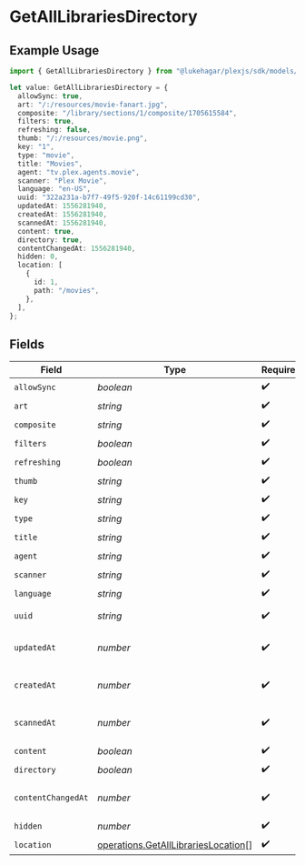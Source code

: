 # GetAllLibrariesDirectory

## Example Usage

```typescript
import { GetAllLibrariesDirectory } from "@lukehagar/plexjs/sdk/models/operations";

let value: GetAllLibrariesDirectory = {
  allowSync: true,
  art: "/:/resources/movie-fanart.jpg",
  composite: "/library/sections/1/composite/1705615584",
  filters: true,
  refreshing: false,
  thumb: "/:/resources/movie.png",
  key: "1",
  type: "movie",
  title: "Movies",
  agent: "tv.plex.agents.movie",
  scanner: "Plex Movie",
  language: "en-US",
  uuid: "322a231a-b7f7-49f5-920f-14c61199cd30",
  updatedAt: 1556281940,
  createdAt: 1556281940,
  scannedAt: 1556281940,
  content: true,
  directory: true,
  contentChangedAt: 1556281940,
  hidden: 0,
  location: [
    {
      id: 1,
      path: "/movies",
    },
  ],
};
```

## Fields

| Field                                                                                             | Type                                                                                              | Required                                                                                          | Description                                                                                       | Example                                                                                           |
| ------------------------------------------------------------------------------------------------- | ------------------------------------------------------------------------------------------------- | ------------------------------------------------------------------------------------------------- | ------------------------------------------------------------------------------------------------- | ------------------------------------------------------------------------------------------------- |
| `allowSync`                                                                                       | *boolean*                                                                                         | :heavy_check_mark:                                                                                | N/A                                                                                               | true                                                                                              |
| `art`                                                                                             | *string*                                                                                          | :heavy_check_mark:                                                                                | N/A                                                                                               | /:/resources/movie-fanart.jpg                                                                     |
| `composite`                                                                                       | *string*                                                                                          | :heavy_check_mark:                                                                                | N/A                                                                                               | /library/sections/1/composite/1705615584                                                          |
| `filters`                                                                                         | *boolean*                                                                                         | :heavy_check_mark:                                                                                | N/A                                                                                               | true                                                                                              |
| `refreshing`                                                                                      | *boolean*                                                                                         | :heavy_check_mark:                                                                                | N/A                                                                                               | false                                                                                             |
| `thumb`                                                                                           | *string*                                                                                          | :heavy_check_mark:                                                                                | N/A                                                                                               | /:/resources/movie.png                                                                            |
| `key`                                                                                             | *string*                                                                                          | :heavy_check_mark:                                                                                | N/A                                                                                               | 1                                                                                                 |
| `type`                                                                                            | *string*                                                                                          | :heavy_check_mark:                                                                                | N/A                                                                                               | movie                                                                                             |
| `title`                                                                                           | *string*                                                                                          | :heavy_check_mark:                                                                                | N/A                                                                                               | Movies                                                                                            |
| `agent`                                                                                           | *string*                                                                                          | :heavy_check_mark:                                                                                | N/A                                                                                               | tv.plex.agents.movie                                                                              |
| `scanner`                                                                                         | *string*                                                                                          | :heavy_check_mark:                                                                                | N/A                                                                                               | Plex Movie                                                                                        |
| `language`                                                                                        | *string*                                                                                          | :heavy_check_mark:                                                                                | N/A                                                                                               | en-US                                                                                             |
| `uuid`                                                                                            | *string*                                                                                          | :heavy_check_mark:                                                                                | N/A                                                                                               | 322a231a-b7f7-49f5-920f-14c61199cd30                                                              |
| `updatedAt`                                                                                       | *number*                                                                                          | :heavy_check_mark:                                                                                | Unix epoch datetime in seconds                                                                    | 1556281940                                                                                        |
| `createdAt`                                                                                       | *number*                                                                                          | :heavy_check_mark:                                                                                | Unix epoch datetime in seconds                                                                    | 1556281940                                                                                        |
| `scannedAt`                                                                                       | *number*                                                                                          | :heavy_check_mark:                                                                                | Unix epoch datetime in seconds                                                                    | 1556281940                                                                                        |
| `content`                                                                                         | *boolean*                                                                                         | :heavy_check_mark:                                                                                | N/A                                                                                               | true                                                                                              |
| `directory`                                                                                       | *boolean*                                                                                         | :heavy_check_mark:                                                                                | N/A                                                                                               | true                                                                                              |
| `contentChangedAt`                                                                                | *number*                                                                                          | :heavy_check_mark:                                                                                | Unix epoch datetime in seconds                                                                    | 1556281940                                                                                        |
| `hidden`                                                                                          | *number*                                                                                          | :heavy_check_mark:                                                                                | N/A                                                                                               | 0                                                                                                 |
| `location`                                                                                        | [operations.GetAllLibrariesLocation](../../../sdk/models/operations/getalllibrarieslocation.md)[] | :heavy_check_mark:                                                                                | N/A                                                                                               |                                                                                                   |